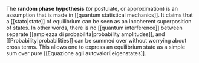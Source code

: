 The **random phase hypothesis** (or postulate, or approximation) is an assumption that is made in [[quantum statistical mechanics]]. It claims that a [[stato|state]] of equilibrium can be seen as an incoherent superposition of states. In other words, there is no [[quantum interference]] between separate [[ampiezza di probabilità|probability amplitudes]], and [[Probability|probabilities]] can be summed over without worrying about cross terms. This allows one to express an equilibrium state as a simple sum over pure [[Equazione agli autovalori|eigenstates]].